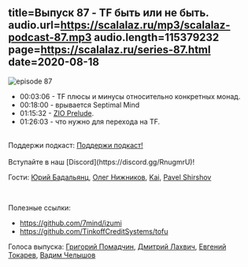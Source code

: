title=Выпуск 87 - TF быть или не быть.
audio.url=https://scalalaz.ru/mp3/scalalaz-podcast-87.mp3
audio.length=115379232
page=https://scalalaz.ru/series-87.html
date=2020-08-18
----
![episode 87](https://scalalaz.ru/img/episode87.png)

* 00:03:06 - TF плюсы и минусы относительно конкретных монад.
* 00:18:00 - врывается Septimal Mind
* 01:15:32 - [ZIO Prelude](https://github.com/zio/zio-prelude).
* 01:26:03 - что нужно для перехода на TF.

<br/>
Поддержи подкаст:
<a href="https://www.patreon.com/bePatron?u=8074802" data-patreon-widget-type="become-patron-button">Поддержи подкаст!</a><script async src="https://c6.patreon.com/becomePatronButton.bundle.js"></script>
<br/>

<br/>
Вступайте в наш [Discord](https://discord.gg/RnugmrU)!
<br/>

Гости:
[Юрий Бадальянц](https://twitter.com/lmnet89),
[Олег Нижников](https://github.com/Odomontois),
[Kai](https://twitter.com/kai_nyasha),
[Pavel Shirshov](https://twitter.com/shirshovp)

<br />

Полезные ссылки:
* https://github.com/7mind/izumi
* https://github.com/TinkoffCreditSystems/tofu

Голоса выпуска:
[Григорий Помадчин](https://github.com/pomadchin),
[Дмитрий Лахвич](https://github.com/ReiReiRei),
[Евгений Токарев](https://twitter.com/strobegen),
[Вадим Челышов](http://github.com/dos65)

